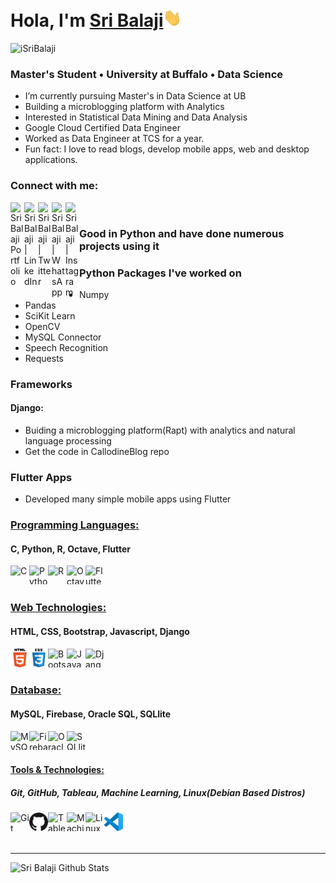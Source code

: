 <h1>Hola, I'm <a href="https://isribalaji.in/">Sri Balaji</a><img src="https://raw.githubusercontent.com/ABSphreak/ABSphreak/master/gifs/Hi.gif" width="30px"></h1>

<p align="left"> <img src="https://komarev.com/ghpvc/?username=iSriBalaji&label=Views&color=blue&style=flat" alt="iSriBalaji" /> </p>

### Master's Student • University at Buffalo • Data Science
- I’m currently pursuing Master's in Data Science at UB
- Building a microblogging platform with Analytics
- Interested in Statistical Data Mining and Data Analysis
- Google Cloud Certified Data Engineer
- Worked as Data Engineer at TCS for a year.
- Fun fact: I love to read blogs, develop mobile apps, web and desktop applications.


### Connect with me:

[<img align="left" alt="Sri Balaji Portfolio" width="22px" src="https://cdn-icons-png.flaticon.com/512/3884/3884864.png" />][website]
[<img align="left" alt="Sri Balaji | LinkedIn" width="22px" src="https://cdn-icons-png.flaticon.com/512/174/174857.png" />][linkedin]
[<img align="left" alt="Sri Balaji | Twitter" width="22px" src="https://cdn-icons-png.flaticon.com/512/733/733579.png" />][twitter]
[<img align="left" alt="Sri Balaji | WhatsApp" width="22px" src="https://cdn-icons-png.flaticon.com/512/733/733585.png" />][whatsapp]
[<img align="left" alt="Sri Balaji | Instagram" width="22px" src="https://cdn-icons-png.flaticon.com/512/174/174855.png" />][instagram]

[whatsapp]:https://wa.me/+919789968131
[website]: https://isribalaji.in/
[twitter]: https://twitter.com/isribalaji
[instagram]: https://www.instagram.com/isribalaji/
[linkedin]: https://www.linkedin.com/in/sri-balaji/
<br />

### Good in Python and have done numerous projects using it
### Python Packages I've worked on
- Numpy
- Pandas
- SciKit Learn
- OpenCV
- MySQL Connector
- Speech Recognition
- Requests

### Frameworks
#### Django: 
- Buiding a microblogging platform(Rapt) with analytics and natural language processing
- Get the code in CallodineBlog repo

### Flutter Apps
- Developed many simple mobile apps using Flutter

### <ins> Programming Languages: </ins>
#### C, Python, R, Octave, Flutter
<img align="left" height="30" width="30" alt="C" src="https://upload.wikimedia.org/wikipedia/commons/thumb/1/18/C_Programming_Language.svg/695px-C_Programming_Language.svg.png" />
<img align="left" height="30" width="30" alt="Python" src="https://upload.wikimedia.org/wikipedia/commons/thumb/c/c3/Python-logo-notext.svg/600px-Python-logo-notext.svg.png" />
<img align="left" height="30" width="30" alt="R" src="https://cdn-icons-png.flaticon.com/512/2103/2103665.png" />
<img align="left" height="30" width="30" alt="Octave" src="https://upload.wikimedia.org/wikipedia/commons/thumb/6/6a/Gnu-octave-logo.svg/1024px-Gnu-octave-logo.svg.png" />
<img align="left" height="30" width="30" alt="Flutter" src="https://cdn.iconscout.com/icon/free/png-256/flutter-2038877-1720090.png" />
<br />
<br />

<!-- ### <ins> Scientific Programming Language: </ins>
#### R, Octave
<img align="left" height="30" width="30" alt="R" src="https://cdn-icons-png.flaticon.com/512/2103/2103665.png" />
<img align="left" height="30" width="30" alt="Octave" src="https://upload.wikimedia.org/wikipedia/commons/thumb/6/6a/Gnu-octave-logo.svg/1024px-Gnu-octave-logo.svg.png" />
<br />
<br /> -->

### <ins> Web Technologies: </ins>
#### HTML, CSS, Bootstrap, Javascript, Django
<img align="left" height="30" width="30" alt="HTML5" src="https://raw.githubusercontent.com/github/explore/80688e429a7d4ef2fca1e82350fe8e3517d3494d/topics/html/html.png" />
<img align="left" height="30" width="30" alt="CSS3" src="https://raw.githubusercontent.com/github/explore/80688e429a7d4ef2fca1e82350fe8e3517d3494d/topics/css/css.png" />
<img align="left" height="30" width="30" alt="Bootstrap" src="https://cdn-icons-png.flaticon.com/512/5968/5968672.png" />
<img align="left" height="30" width="30" alt="Javascript" src="https://cdn-icons-png.flaticon.com/512/5968/5968292.png" />
<img align="left" height="30" width="30" alt="Django" src="https://icon-library.com/images/django-icon/django-icon-0.jpg" />
<br />
<br />

### <ins> Database: </ins>
#### MySQL, Firebase, Oracle SQL, SQLlite
<img align="left" height="30" width="30" alt="MySQL"  src="https://cdn-icons-png.flaticon.com/512/5968/5968313.png" />
<img align="left" height="30" width="30" alt="Firebase"  src="https://cdn.freebiesupply.com/logos/large/2x/firebase-1-logo-png-transparent.png" />
<img align="left" height="30" width="30" alt="Oracle SQL"  src="https://cdn-icons-png.flaticon.com/512/5969/5969170.png" />
<img align="left" height="30" width="30" alt="SQLlite" src="https://upload.wikimedia.org/wikipedia/commons/thumb/9/97/Sqlite-square-icon.svg/1200px-Sqlite-square-icon.svg.png" />
<br />
<br />

#### <ins> Tools & Technologies: </ins>
##### Git, GitHub, Tableau, Machine Learning, Linux(Debian Based Distros)
<img align="left" height="30" width="30" alt="Git" src="https://cdn-icons-png.flaticon.com/512/2111/2111288.png" />
<img align="left" height="30" width="30" alt="GitHub" src="https://raw.githubusercontent.com/github/explore/78df643247d429f6cc873026c0622819ad797942/topics/github/github.png" />
<img align="left" height="30" width="30" alt="Tableau" src="https://sybyl.com/wp-content/uploads/2019/11/Tableau-Logo-for-website.jpg" />
<img align="left" height="30" width="30" alt="Machine Learning" src="https://cdn-icons-png.flaticon.com/512/2103/2103633.png" />
<img align="left" height="30" width="30" alt="Linux" src="https://cdn-icons-png.flaticon.com/512/226/226772.png" />
<img align="left" height="30" width="30" alt="Visual Studio Code" src="https://raw.githubusercontent.com/github/explore/80688e429a7d4ef2fca1e82350fe8e3517d3494d/topics/visual-studio-code/visual-studio-code.png" />
<br />
<br />

<!-- ### <ins> Cloud Technologies: </ins>
#### Google Cloud, AWS
<img align="left" height="30" width="30" alt="Google CLoud"  src="https://cdn-icons-png.flaticon.com/512/873/873117.png" />
<img align="left" height="30" width="30" alt="AWS"  src="https://www.illumina.com/content/dam/illumina-marketing/images/company/doing-business/aws-logo-web-graphic.jpg" />
<br />
<br /> -->

<!-- ### <ins> OS </ins>
#### Linux(Debian Based Distros), Windows
<img align="left" height="30" width="30" alt="Linux" src="https://cdn-icons-png.flaticon.com/512/226/226772.png" />
<img align="left" height="30" width="30" alt="Windows" src="https://cdn-icons-png.flaticon.com/512/732/732225.png" />
<br />
<br /> -->

<br />
<hr />
<img alt="Sri Balaji Github Stats" align = "left" src="https://github-readme-stats.vercel.app/api?username=iSriBalaji&show_icons=true&hide_border=false" />
